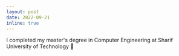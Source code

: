```yaml
---
layout: post
date: 2022-09-21
inline: true
---
```


I completed my master's degree in Computer Engineering at Sharif University of Technology 🤾
